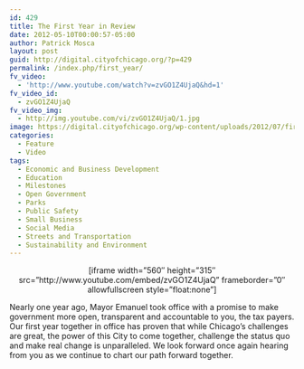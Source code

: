```yaml
---
id: 429
title: The First Year in Review
date: 2012-05-10T00:00:57-05:00
author: Patrick Mosca
layout: post
guid: http://digital.cityofchicago.org/?p=429
permalink: /index.php/first_year/
fv_video:
  - 'http://www.youtube.com/watch?v=zvGO1Z4UjaQ&hd=1'
fv_video_id:
  - zvGO1Z4UjaQ
fv_video_img:
  - http://img.youtube.com/vi/zvGO1Z4UjaQ/1.jpg
image: https://digital.cityofchicago.org/wp-content/uploads/2012/07/first-year-video-tumb-full.jpg
categories:
  - Feature
  - Video
tags:
  - Economic and Business Development
  - Education
  - Milestones
  - Open Government
  - Parks
  - Public Safety
  - Small Business
  - Social Media
  - Streets and Transportation
  - Sustainability and Environment
---
```

<p style="text-align: center;">
  [iframe width=&#8221;560&#8243; height=&#8221;315&#8243; src=&#8221;http://www.youtube.com/embed/zvGO1Z4UjaQ&#8221; frameborder=&#8221;0&#8243; allowfullscreen style=&#8221;float:none&#8221;]
</p>

Nearly one year ago, Mayor Emanuel took office with a promise to make government more open, transparent and accountable to you, the tax payers. Our first year together in office has proven that while Chicago&#8217;s challenges are great, the power of this City to come together, challenge the status quo and make real change is unparalleled. We look forward once again hearing from you as we continue to chart our path forward together.